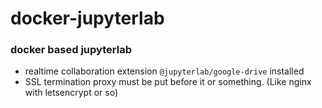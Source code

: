 # docker-jupyterlab
### docker based jupyterlab

- realtime collaboration extension `@jupyterlab/google-drive` installed
- SSL termination proxy must be put before it or something. (Like nginx with letsencrypt or so)
